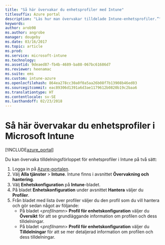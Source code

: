 ```yaml
---
title: "Så här övervakar du enhetsprofiler med Intune"
titlesuffix: Azure portal
description: "Läs hur man övervakar tilldelade Intune-enhetsprofiler.”"
keywords: 
author: arob98
ms.author: angrobe
manager: dougeby
ms.date: 03/16/2017
ms.topic: article
ms.prod: 
ms.service: microsoft-intune
ms.technology: 
ms.assetid: 9deaed87-fb4b-4689-ba88-067bc61686d7
ms.reviewer: heenamac
ms.suite: ems
ms.custom: intune-azure
ms.openlocfilehash: 864ea278cc30a0f0a5aa26b08f7b13908b46ed03
ms.sourcegitcommit: eac89306d1391a6d3ae1179612b0820b19c2baa6
ms.translationtype: HT
ms.contentlocale: sv-SE
ms.lasthandoff: 02/23/2018
---
```

# <a name="how-to-monitor-device-profiles-in-microsoft-intune"></a>Så här övervakar du enhetsprofiler i Microsoft Intune

[!INCLUDE[azure_portal](./includes/azure_portal.md)]

Du kan övervaka tilldelningsförloppet för enhetsprofiler i Intune på två sätt:


1. Logga in på [Azure-portalen](https://portal.azure.com).
2. Välj **Alla tjänster** > **Intune**. Intune finns i avsnittet **Övervakning och hantering**.
3. Välj **Enhetskonfiguration** på **Intune**-bladet.
2. På bladet **Enhetskonfiguration** under avsnittet **Hantera** väljer du **Profiler**.
2. Från bladet med lista över profiler väljer du den profil som du vill hantera och gör sedan något av följande:
    - På bladet <*profilnamn*> **Profil för enhetskonfiguration** väljer du **Översikt** för att se grundläggande information om profilen och dess tilldelningar.
    - På bladet <*profilnamn*> **Profil för enhetskonfiguration** väljer du **Tilldelningar** för att se mer detaljerad information om profilen och dess tilldelningar.
